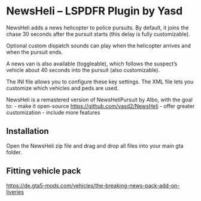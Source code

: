 # NewsHeli – LSPDFR Plugin by Yasd
NewsHeli adds a news helicopter to police pursuits. By default, it joins the chase 30 seconds after the pursuit starts (this delay is fully customizable).

Optional custom dispatch sounds can play when the helicopter arrives and when the pursuit ends.

A news van is also available (toggleable), which follows the suspect’s vehicle about 40 seconds into the pursuit (also customizable).

 

The INI file allows you to configure these key settings.
The XML file lets you customize which vehicles and peds are used.

 

NewsHeli is a remastered version of NewsHeliPursuit by Albo, with the goal to:
    - make it open-source https://github.com/yasd2/NewsHeli
    - offer greater customization
    - include more features


## Installation
Open the NewsHeli zip file and drag and drop all files into your main gta folder.

 

 

## Fitting vehicle pack
https://de.gta5-mods.com/vehicles/the-breaking-news-pack-add-on-liveries 
